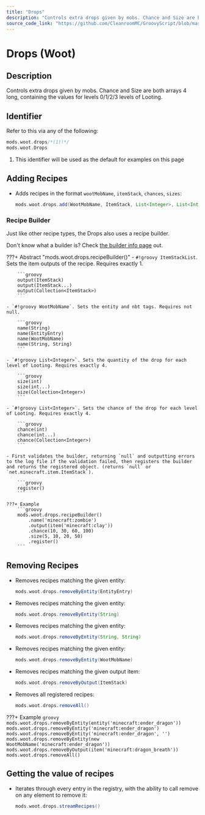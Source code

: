 ```yaml
---
title: "Drops"
description: "Controls extra drops given by mobs. Chance and Size are both arrays 4 long, containing the values for levels 0/1/2/3 levels of Looting."
source_code_link: "https://github.com/CleanroomMC/GroovyScript/blob/master/src/main/java/com/cleanroommc/groovyscript/compat/mods/woot/Drops.java"
---
```


# Drops (Woot)

## Description

Controls extra drops given by mobs. Chance and Size are both arrays 4 long, containing the values for levels 0/1/2/3 levels of Looting.

## Identifier

Refer to this via any of the following:

```groovy hl_lines="1"
mods.woot.drops/*(1)!*/
mods.woot.Drops
```

1. This identifier will be used as the default for examples on this page

## Adding Recipes

- Adds recipes in the format `wootMobName`, `itemStack`, `chances`, `sizes`:

    ```groovy
    mods.woot.drops.add(WootMobName, ItemStack, List<Integer>, List<Integer>)
    ```


### Recipe Builder

Just like other recipe types, the Drops also uses a recipe builder.

Don't know what a builder is? Check [the builder info page](../../../groovy/builder.md) out.

???+ Abstract "mods.woot.drops.recipeBuilder()"
    - `#!groovy ItemStackList`. Sets the item outputs of the recipe. Requires exactly 1.

        ```groovy
        output(ItemStack)
        output(ItemStack...)
        output(Collection<ItemStack>)
        ```

    - `#!groovy WootMobName`. Sets the entity and nbt tags. Requires not null.

        ```groovy
        name(String)
        name(EntityEntry)
        name(WootMobName)
        name(String, String)
        ```

    - `#!groovy List<Integer>`. Sets the quantity of the drop for each level of Looting. Requires exactly 4.

        ```groovy
        size(int)
        size(int...)
        size(Collection<Integer>)
        ```

    - `#!groovy List<Integer>`. Sets the chance of the drop for each level of Looting. Requires exactly 4.

        ```groovy
        chance(int)
        chance(int...)
        chance(Collection<Integer>)
        ```

    - First validates the builder, returning `null` and outputting errors to the log file if the validation failed, then registers the builder and returns the registered object. (returns `null` or `net.minecraft.item.ItemStack`).

        ```groovy
        register()
        ```

    ???+ Example
        ```groovy
        mods.woot.drops.recipeBuilder()
            .name('minecraft:zombie')
            .output(item('minecraft:clay'))
            .chance(10, 30, 60, 100)
            .size(5, 10, 20, 50)
            .register()
        ```



## Removing Recipes

- Removes recipes matching the given entity:

    ```groovy
    mods.woot.drops.removeByEntity(EntityEntry)
    ```

- Removes recipes matching the given entity:

    ```groovy
    mods.woot.drops.removeByEntity(String)
    ```

- Removes recipes matching the given entity:

    ```groovy
    mods.woot.drops.removeByEntity(String, String)
    ```

- Removes recipes matching the given entity:

    ```groovy
    mods.woot.drops.removeByEntity(WootMobName)
    ```

- Removes recipes matching the given output item:

    ```groovy
    mods.woot.drops.removeByOutput(ItemStack)
    ```

- Removes all registered recipes:

    ```groovy
    mods.woot.drops.removeAll()
    ```

???+ Example
    ```groovy
    mods.woot.drops.removeByEntity(entity('minecraft:ender_dragon'))
    mods.woot.drops.removeByEntity('minecraft:ender_dragon')
    mods.woot.drops.removeByEntity('minecraft:ender_dragon', '')
    mods.woot.drops.removeByEntity(new WootMobName('minecraft:ender_dragon'))
    mods.woot.drops.removeByOutput(item('minecraft:dragon_breath'))
    mods.woot.drops.removeAll()
    ```

## Getting the value of recipes

- Iterates through every entry in the registry, with the ability to call remove on any element to remove it:

    ```groovy
    mods.woot.drops.streamRecipes()
    ```
